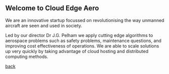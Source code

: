 ## Welcome to Cloud Edge Aero

We are an innovative startup focussed on revolutionising the way unmanned aircraft are seen and used in society.

Led by our director Dr J.G. Pelham we apply cutting edge algorithms to aerospace problems such as safety problems, maintenance questions, and improving cost effectiveness of operations.
We are able to scale solutions up very quickly by taking advantage of cloud hosting and distributed computing methods.

[back](./)
